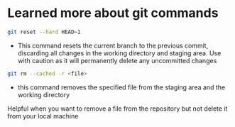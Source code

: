 # Learned more about git commands

```bash
git reset --hard HEAD~1
```

- This command resets the current branch to the previous commit, discarding all changes in the working directory and staging area. Use with caution as it will permanently delete any uncommitted changes

```bash
git rm --cached -r <file>
```

- this command removes the specified file from the staging area and the working directory

Helpful when you want to remove a file from the repository but not delete it from your local machine
